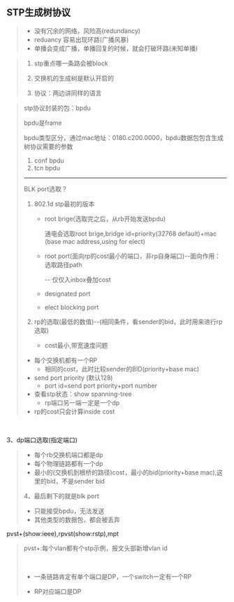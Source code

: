 ## STP生成树协议

> - 没有冗余的网络，风险高(redundancy)
> - reduancy 容易出现环路(广播风暴)
> - 单播会变成广播，单播回复的时候，就会打破环路(未知单播)



> 1. stp重点哪一条路会被block
>
> 2. 交换机的生成树是默认开启的
>
> 3. 协议：两边讲同样的语言



> stp协议封装的包：bpdu
>
> bpdu是frame
>
> bpdu类型区分，通过mac地址：0180.c200.0000，bpdu数据包包含生成树协议需要的参数
>
> 1. conf bpdu
> 2. tcn bpdu
>
> ---
>
> BLK port选取？
>
> 1. 802.1d stp最初的版本
>
>    - root brige(选取完之后，从rb开始发送bpdu)
>
>      通电会选取root brige,bridge id=priority(32768 default)+mac (base mac address,using for elect)
>
>    - root port(面向rp的cost最小的端口，非rp自身端口)--面向作用：选取路径path
>
>      -- 仅仅入inbox叠加cost
>
>    - designated port
>
>    - elect blocking port
>
> 2. rp的选取(最低的数值)--(相同条件，看sender的bid，此时用来进行rp选取)
>
>    - cost最小,带宽速度问题
> - 每个交换机都有一个RP
>    - 相同的cost，此时比较sender的BID(priority+base mac)
> - send port priority (默认128)
>    - port id=send port priority+port number
> - 查看stp状态：show spanning-tree
>    - rp端口另一端一定是一个dp
> - rp的cost只会计算inside cost
>
> 

​                  

3、dp端口选取(指定端口)

> - 每个rb交换机端口都是dp
> - 每个物理链路都有一个dp
> - 最小的(交换机到根桥的路径)cost，最小的bid(priority+base mac),这里的bid，不是sender bid
>
> 4、最后剩下的就是blk port
>
> - 只能接受bpdu，无法发送
> - 其他类型的数据包，都会被丢弃



pvst+(show:ieee),rpvst(show:rstp),mpt

> pvst+:每个vlan都有个stp示例，报文头部新增vlan id
>
> ​	
>
> - 一条链路肯定有单个端口是DP，一个switch一定有一个RP
>
> - RP对应端口是DP

